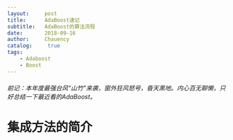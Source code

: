 ```yaml
---
layout:     post
title:      AdaBoost速记
subtitle:   AdaBoost的算法流程
date:       2018-09-16
author:     Chauency
catalog: 	 true
tags:
    - Adaboost
    - Boost
---
```

###### *前记：本年度最强台风“山竹”来袭，窗外狂风怒号，昏天黑地。内心百无聊懒，只好总结一下最近看的AdaBoost。*

# 集成方法的简介
